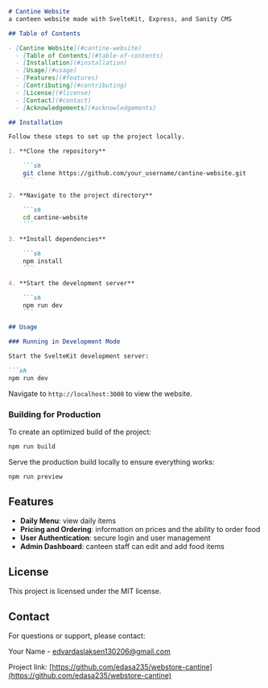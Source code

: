 ```markdown
# Cantine Website
a canteen website made with SvelteKit, Express, and Sanity CMS

## Table of Contents

- [Cantine Website](#cantine-website)
  - [Table of Contents](#table-of-contents)
  - [Installation](#installation)
  - [Usage](#usage)
  - [Features](#features)
  - [Contributing](#contributing)
  - [License](#license)
  - [Contact](#contact)
  - [Acknowledgements](#acknowledgements)

## Installation

Follow these steps to set up the project locally.

1. **Clone the repository**

    ```sh
    git clone https://github.com/your_username/cantine-website.git
    ```

2. **Navigate to the project directory**

    ```sh
    cd cantine-website
    ```

3. **Install dependencies**

    ```sh
    npm install
    ```

4. **Start the development server**

    ```sh
    npm run dev
    ```

## Usage

### Running in Development Mode

Start the SvelteKit development server:

```sh
npm run dev
```

Navigate to `http://localhost:3000` to view the website.

### Building for Production

To create an optimized build of the project:

```sh
npm run build
```

Serve the production build locally to ensure everything works:

```sh
npm run preview
```

## Features

- **Daily Menu**: view daily items
- **Pricing and Ordering**: information on prices and the ability to order food
- **User Authentication**: secure login and user management
- **Admin Dashboard**: canteen staff can edit and add food items

## License

This project is licensed under the MIT license.

## Contact

For questions or support, please contact:

Your Name - [edvardaslaksen130206@gmail.com](mailto:edvardaslaksen130206@gmail.com)

Project link: [https://github.com/edasa235/webstore-cantine](https://github.com/edasa235/webstore-cantine)
```
